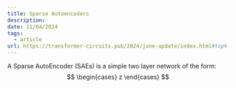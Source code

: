 ```yaml
---
title: Sparse Autoencoders
description: 
date: 11/04/2024
tags:
  - article
url: https://transformer-circuits.pub/2024/june-update/index.html#topk-gated-comparison
---
```

A Sparse AutoEncoder (SAEs) is a simple two layer network of the form:
$$
\begin{cases}
z 
\end{cases}
$$